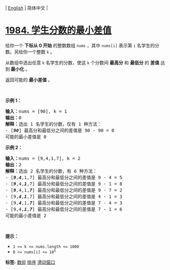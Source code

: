 | [English](README_EN.md) | 简体中文 |

# [1984. 学生分数的最小差值](https://leetcode.cn/problems/minimum-difference-between-highest-and-lowest-of-k-scores)
<p>给你一个 <strong>下标从 0 开始</strong> 的整数数组 <code>nums</code> ，其中 <code>nums[i]</code> 表示第 <code>i</code> 名学生的分数。另给你一个整数 <code>k</code> 。</p>

<p>从数组中选出任意 <code>k</code> 名学生的分数，使这 <code>k</code> 个分数间 <strong>最高分</strong> 和 <strong>最低分</strong> 的 <strong>差值</strong> 达到<strong> 最小化</strong> 。</p>

<p>返回可能的 <strong>最小差值</strong> 。</p>

<p>&nbsp;</p>

<p><strong>示例 1：</strong></p>

<pre><strong>输入：</strong>nums = [90], k = 1
<strong>输出：</strong>0
<strong>解释：</strong>选出 1 名学生的分数，仅有 1 种方法：
- [<em><strong>90</strong></em>] 最高分和最低分之间的差值是 90 - 90 = 0
可能的最小差值是 0
</pre>

<p><strong>示例 2：</strong></p>

<pre><strong>输入：</strong>nums = [9,4,1,7], k = 2
<strong>输出：</strong>2
<strong>解释：</strong>选出 2 名学生的分数，有 6 种方法：
- [<em><strong>9</strong></em>,<em><strong>4</strong></em>,1,7] 最高分和最低分之间的差值是 9 - 4 = 5
- [<em><strong>9</strong></em>,4,<em><strong>1</strong></em>,7] 最高分和最低分之间的差值是 9 - 1 = 8
- [<em><strong>9</strong></em>,4,1,<em><strong>7</strong></em>] 最高分和最低分之间的差值是 9 - 7 = 2
- [9,<em><strong>4</strong></em>,<em><strong>1</strong></em>,7] 最高分和最低分之间的差值是 4 - 1 = 3
- [9,<em><strong>4</strong></em>,1,<em><strong>7</strong></em>] 最高分和最低分之间的差值是 7 - 4 = 3
- [9,4,<em><strong>1</strong></em>,<em><strong>7</strong></em>] 最高分和最低分之间的差值是 7 - 1 = 6
可能的最小差值是 2</pre>

<p>&nbsp;</p>

<p><strong>提示：</strong></p>

<ul>
	<li><code>1 &lt;= k &lt;= nums.length &lt;= 1000</code></li>
	<li><code>0 &lt;= nums[i] &lt;= 10<sup>5</sup></code></li>
</ul>

**标签:**  [数组](https://leetcode.cn/tag/array) [排序](https://leetcode.cn/tag/sorting) [滑动窗口](https://leetcode.cn/tag/sliding-window) 